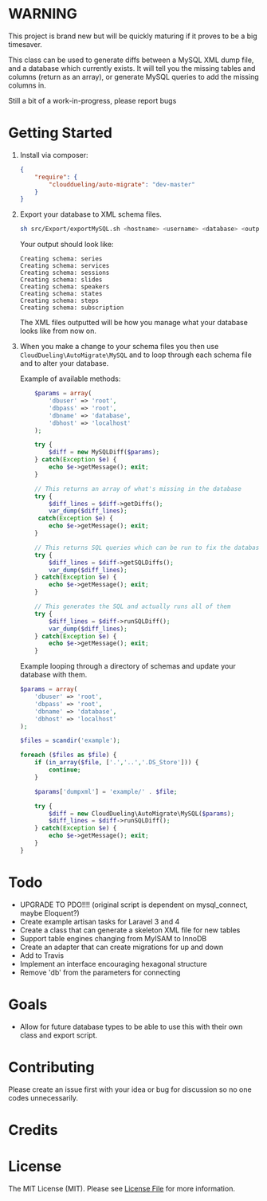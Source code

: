 # WARNING

This project is brand new but will be quickly maturing if it proves to be a big timesaver.

This class can be used to generate diffs between a MySQL XML dump
file, and a database which currently exists. It will tell you the missing
tables and columns (return as an array), or generate MySQL queries to add the
missing columns in.

Still a bit of a work-in-progress, please report bugs

# Getting Started

1. Install via composer:

    ```json
    {
        "require": {
            "clouddueling/auto-migrate": "dev-master"
        }
    }
    ```

1. Export your database to XML schema files.

    ```bash
    sh src/Export/exportMySQL.sh <hostname> <username> <database> <output_dir>
    ```

    Your output should look like:

    ```
    Creating schema: series
    Creating schema: services
    Creating schema: sessions
    Creating schema: slides
    Creating schema: speakers
    Creating schema: states
    Creating schema: steps
    Creating schema: subscription
    ```

    The XML files outputted will be how you manage what your database looks like from now on.

1. When you make a change to your schema files you then use `CloudDueling\AutoMigrate\MySQL` and to loop through each schema file and to alter your database.

    Example of available methods:

    ```php
        $params = array(
            'dbuser' => 'root',
            'dbpass' => 'root',
            'dbname' => 'database',
            'dbhost' => 'localhost'
        );

        try {
            $diff = new MySQLDiff($params);
        } catch(Exception $e) {
            echo $e->getMessage(); exit;
        }

        // This returns an array of what's missing in the database
        try {
            $diff_lines = $diff->getDiffs();
            var_dump($diff_lines);
         catch(Exception $e) {
            echo $e->getMessage(); exit;
        }

        // This returns SQL queries which can be run to fix the database
        try {
            $diff_lines = $diff->getSQLDiffs();
            var_dump($diff_lines);
        } catch(Exception $e) {
            echo $e->getMessage(); exit;
        }

        // This generates the SQL and actually runs all of them
        try {
            $diff_lines = $diff->runSQLDiff();
            var_dump($diff_lines);
        } catch(Exception $e) {
            echo $e->getMessage(); exit;
        }
    ```

    Example looping through a directory of schemas and update your database with them.

    ```php
    $params = array(
        'dbuser' => 'root',
        'dbpass' => 'root',
        'dbname' => 'database',
        'dbhost' => 'localhost'
    );

    $files = scandir('example');

    foreach ($files as $file) {
        if (in_array($file, ['.','..','.DS_Store'])) {
            continue;
        }

        $params['dumpxml'] = 'example/' . $file;

        try {
            $diff = new CloudDueling\AutoMigrate\MySQL($params);
            $diff_lines = $diff->runSQLDiff();
        } catch(Exception $e) {
            echo $e->getMessage(); exit;
        }
    }
    ```

# Todo
 - UPGRADE TO PDO!!!! (original script is dependent on mysql_connect, maybe Eloquent?)
 - Create example artisan tasks for Laravel 3 and 4
 - Create a class that can generate a skeleton XML file for new tables
 - Support table engines changing from MyISAM to InnoDB
 - Create an adapter that can create migrations for up and down
 - Add to Travis
 - Implement an interface encouraging hexagonal structure
 - Remove 'db' from the parameters for connecting

# Goals
 - Allow for future database types to be able to use this with their own class and export script.

# Contributing

Please create an issue first with your idea or bug for discussion so no one codes unnecessarily.

# Credits

# License

The MIT License (MIT). Please see [License File](https://github.com/clouddueling/auto-migrate/blob/master/LICENSE) for more information.

